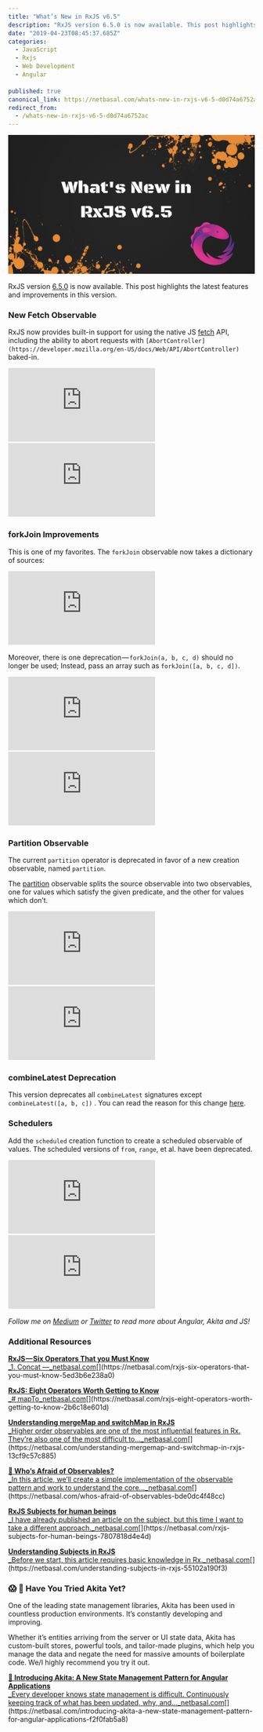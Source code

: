 ```yaml
---
title: "What’s New in RxJS v6.5"
description: "RxJS version 6.5.0 is now available. This post highlights the latest features and improvements in this version. RxJS now provides built-in support for using the native JS fetch API, including the…"
date: "2019-04-23T08:45:37.685Z"
categories: 
  - JavaScript
  - Rxjs
  - Web Development
  - Angular

published: true
canonical_link: https://netbasal.com/whats-new-in-rxjs-v6-5-d0d74a6752ac
redirect_from:
  - /whats-new-in-rxjs-v6-5-d0d74a6752ac
---
```


![](./asset-1.png)

RxJS version [6.5.0](https://github.com/ReactiveX/rxjs/blob/master/CHANGELOG.md#650-2019-04-23) is now available. This post highlights the latest features and improvements in this version.

### New Fetch Observable

RxJS now provides built-in support for using the native JS [fetch](https://developer.mozilla.org/en-US/docs/Web/API/Fetch_API) API, including the ability to abort requests with `[AbortController](https://developer.mozilla.org/en-US/docs/Web/API/AbortController)` baked-in.

<Embed src="https://gist.github.com/NetanelBasal/ff8222b8be857ab73526898301d37a72.js" aspectRatio={0.357} caption="" />

<Embed src="https://stackblitz.com/edit/fromfetch?embed=1" aspectRatio={undefined} caption="" />

### forkJoin Improvements

This is one of my favorites. The `forkJoin` observable now takes a dictionary of sources:

<Embed src="https://gist.github.com/NetanelBasal/ff38a46458a6f97c1f867ef02283ab6e.js" aspectRatio={0.357} caption="" />

Moreover, there is one deprecation — `forkJoin(a, b, c, d)` should no longer be used; Instead, pass an array such as `forkJoin([a, b, c, d])`.

<Embed src="https://gist.github.com/NetanelBasal/23c569c39dc95f46608ea60a7a178ee2.js" aspectRatio={0.357} caption="" />

<Embed src="https://stackblitz.com/edit/forkjoin-65?embed=1" aspectRatio={undefined} caption="" />

### Partition Observable

The current `partition` operator is deprecated in favor of a new creation observable, named `partition`.

The [partition](https://netbasal.com/rxjs-eight-operators-worth-getting-to-know-2b6c18e601d) observable splits the source observable into two observables, one for values which satisfy the given predicate, and the other for values which don’t.

<Embed src="https://gist.github.com/NetanelBasal/83fa868fbec80a6f6d55c19b2b16510d.js" aspectRatio={0.357} caption="" />

<Embed src="https://stackblitz.com/edit/partition-65?embed=1" aspectRatio={undefined} caption="" />

### combineLatest Deprecation

This version deprecates all `combineLatest` signatures except `combineLatest([a, b, c])` . You can read the reason for this change [here](https://github.com/reactivex/rxjs/commit/6661c79).

### Schedulers

Add the `scheduled` creation function to create a scheduled observable of values. The scheduled versions of `from`, `range`, et al. have been deprecated.

<Embed src="https://gist.github.com/NetanelBasal/c6f5b6d1bf40dbd7b5afd6a747eb06c9.js" aspectRatio={0.357} caption="" />

<Embed src="https://stackblitz.com/edit/scheduled65?embed=1" aspectRatio={undefined} caption="" />

_Follow me on_ [_Medium_](https://medium.com/@NetanelBasal/) _or_ [_Twitter_](https://twitter.com/NetanelBasal) _to read more about Angular, Akita and JS!_

### Additional Resources

[**RxJS — Six Operators That you Must Know**  
_1\. Concat —_netbasal.com](https://netbasal.com/rxjs-six-operators-that-you-must-know-5ed3b6e238a0 "https://netbasal.com/rxjs-six-operators-that-you-must-know-5ed3b6e238a0")[](https://netbasal.com/rxjs-six-operators-that-you-must-know-5ed3b6e238a0)

[**RxJS: Eight Operators Worth Getting to Know**  
_\# mapTo_netbasal.com](https://netbasal.com/rxjs-eight-operators-worth-getting-to-know-2b6c18e601d "https://netbasal.com/rxjs-eight-operators-worth-getting-to-know-2b6c18e601d")[](https://netbasal.com/rxjs-eight-operators-worth-getting-to-know-2b6c18e601d)

[**Understanding mergeMap and switchMap in RxJS**  
_Higher order observables are one of the most influential features in Rx. They’re also one of the most difficult to…_netbasal.com](https://netbasal.com/understanding-mergemap-and-switchmap-in-rxjs-13cf9c57c885 "https://netbasal.com/understanding-mergemap-and-switchmap-in-rxjs-13cf9c57c885")[](https://netbasal.com/understanding-mergemap-and-switchmap-in-rxjs-13cf9c57c885)

[**👻 Who’s Afraid of Observables?**  
_In this article, we’ll create a simple implementation of the observable pattern and work to understand the core…_netbasal.com](https://netbasal.com/whos-afraid-of-observables-bde0dc4f48cc "https://netbasal.com/whos-afraid-of-observables-bde0dc4f48cc")[](https://netbasal.com/whos-afraid-of-observables-bde0dc4f48cc)

[**RxJS Subjects for human beings**  
_I have already published an article on the subject, but this time I want to take a different approach._netbasal.com](https://netbasal.com/rxjs-subjects-for-human-beings-7807818d4e4d "https://netbasal.com/rxjs-subjects-for-human-beings-7807818d4e4d")[](https://netbasal.com/rxjs-subjects-for-human-beings-7807818d4e4d)

[**Understanding Subjects in RxJS**  
_Before we start, this article requires basic knowledge in Rx._netbasal.com](https://netbasal.com/understanding-subjects-in-rxjs-55102a190f3 "https://netbasal.com/understanding-subjects-in-rxjs-55102a190f3")[](https://netbasal.com/understanding-subjects-in-rxjs-55102a190f3)

### 😱  🚀 **Have You Tried Akita Yet?**

One of the leading state management libraries, Akita has been used in countless production environments. It’s constantly developing and improving.

Whether it’s entities arriving from the server or UI state data, Akita has custom-built stores, powerful tools, and tailor-made plugins, which help you manage the data and negate the need for massive amounts of boilerplate code. We/I highly recommend you try it out.

[**🚀 Introducing Akita: A New State Management Pattern for Angular Applications**  
_Every developer knows state management is difficult. Continuously keeping track of what has been updated, why, and…_netbasal.com](https://netbasal.com/introducing-akita-a-new-state-management-pattern-for-angular-applications-f2f0fab5a8 "https://netbasal.com/introducing-akita-a-new-state-management-pattern-for-angular-applications-f2f0fab5a8")[](https://netbasal.com/introducing-akita-a-new-state-management-pattern-for-angular-applications-f2f0fab5a8)
